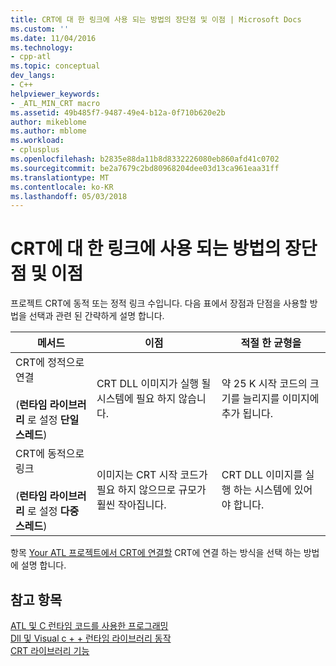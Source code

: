```yaml
---
title: CRT에 대 한 링크에 사용 되는 방법의 장단점 및 이점 | Microsoft Docs
ms.custom: ''
ms.date: 11/04/2016
ms.technology:
- cpp-atl
ms.topic: conceptual
dev_langs:
- C++
helpviewer_keywords:
- _ATL_MIN_CRT macro
ms.assetid: 49b485f7-9487-49e4-b12a-0f710b620e2b
author: mikeblome
ms.author: mblome
ms.workload:
- cplusplus
ms.openlocfilehash: b2835e88da11b8d8332226080eb860afd41c0702
ms.sourcegitcommit: be2a7679c2bd80968204dee03d13ca961eaa31ff
ms.translationtype: MT
ms.contentlocale: ko-KR
ms.lasthandoff: 05/03/2018
---
```

# <a name="benefits-and-tradeoffs-of-the-method-used-to-link-to-the-crt"></a>CRT에 대 한 링크에 사용 되는 방법의 장단점 및 이점
프로젝트 CRT에 동적 또는 정적 링크 수입니다. 다음 표에서 장점과 단점을 사용할 방법을 선택과 관련 된 간략하게 설명 합니다.  
  
|메서드|이점|적절 한 균형을|  
|------------|-------------|--------------|  
|CRT에 정적으로 연결<br /><br /> (**런타임 라이브러리** 로 설정 **단일 스레드**)|CRT DLL 이미지가 실행 될 시스템에 필요 하지 않습니다.|약 25 K 시작 코드의 크기를 늘리지를 이미지에 추가 됩니다.|  
|CRT에 동적으로 링크<br /><br /> (**런타임 라이브러리** 로 설정 **다중 스레드**)|이미지는 CRT 시작 코드가 필요 하지 않으므로 규모가 훨씬 작아집니다.|CRT DLL 이미지를 실행 하는 시스템에 있어야 합니다.|  
  
 항목 [Your ATL 프로젝트에서 CRT에 연결할](../atl/linking-to-the-crt-in-your-atl-project.md) CRT에 연결 하는 방식을 선택 하는 방법에 설명 합니다.  
  
## <a name="see-also"></a>참고 항목  
 [ATL 및 C 런타임 코드를 사용한 프로그래밍](../atl/programming-with-atl-and-c-run-time-code.md)   
 [Dll 및 Visual c + + 런타임 라이브러리 동작](../build/run-time-library-behavior.md)   
 [CRT 라이브러리 기능](../c-runtime-library/crt-library-features.md)

